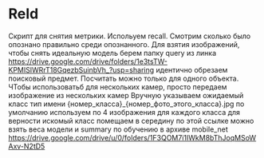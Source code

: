# ReId
Скрипт для снятия метрики. Испольуем recall. Смотрим сколько было опознано правильно среди опознанного.
Для взятия изображений, чтобы снять идеальную модель берем папку query из линка https://drive.google.com/drive/folders/1e3tsTW-KPMISlWRrT18GqezbSuinbVh_?usp=sharing
идентично обрезаем поисковый предмет. Посчитать можно только для одного объекта. ЧТобы использоватьб для нескольких камер, просто передаем изображение из нескольких камер
Вручную указываем ожидаемый класс
тип имени {номер_класса}_{номер_фото_этого_класса}.jpg
по умолчанию используем по 4 изображения для каждого класса
для верности искомый класс помещаем в середину
по этой ссылке можно взять веса модели и summary по обучению в архиве mobile_net https://drive.google.com/drive/u/0/folders/1F3QOM7i1IWkM8bThJoqMSoWAxv-N2tD5
